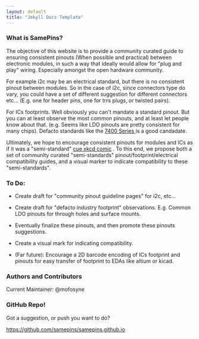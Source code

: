 ```yaml
---
layout: default
title: "Jekyll Docs Template"
---
```



### What is SamePins?

The objective of this website is to provide a community curated guide to ensuring consistent pinouts (When possible and practical) between electronic modules, in such a way that ideally would allow for "plug and play" wiring. Especially amongst the open hardware community.

For example i2c may be an electrical standard, but there is no consistent pinout between modules. So in the case of i2c, since connectors type do vary, you could have a set of different suggestion for different connectors etc... (E.g. one for header pins, one for trrs plugs, or twisted pairs).

For ICs footprints. Well obviously you can't mandate a standard pinout. But you can at least observe the most common pinouts, and at least let people know about that. (e.g. Seems like LDO pinouts are pretty consistent for many chips). Defacto standards like the [ 7400 Series ]( http://en.wikipedia.org/wiki/7400_series ) is a good candadate.

Ultimately, we hope to encourage consistent pinouts for modules and ICs as if it was a "semi-standard" [cue xkcd comic](http://xkcd.com/927/) . To this end, we propose both a set of community curated "semi-standards" pinout/footprint/electrical compatibility guides, and a visual marker to indicate compatibility to these "semi-standards".

### To Do:

* Create draft for "community pinout guideline pages" for i2c, etc...

* Create draft for "defacto industry footprint" observations. E.g. Common LDO pinouts for through holes and surface mounts.

* Eventually finalize these pinouts, and then promote these pinouts suggestions.

* Create a visual mark for indicating compatibility.

* (Far future): Encourage a 2D barcode encoding of ICs footprint and pinouts for easy transfer of footprint to EDAs like altium or kicad.

### Authors and Contributors
Current Maintainer: @mofosyne

### GitHub Repo!

Got a suggestion, or push you want to do?

https://github.com/samepins/samepins.github.io
